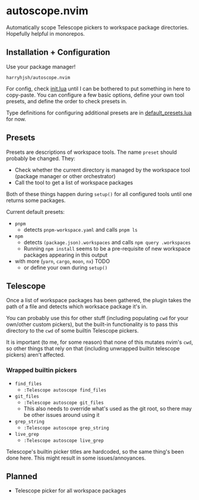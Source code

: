 # autoscope.nvim

Automatically scope Telescope pickers to workspace package directories. Hopefully helpful in monorepos.

## Installation + Configuration

Use your package manager!

```
harryhjsh/autoscope.nvim
```

For config, check [init.lua](./lua/autoscope/init.lua) until I can be bothered to put something in here to copy-paste. You can configure a few basic options, define your own tool presets, and define the order to check presets in.

Type definitions for configuring additional presets are in [default_presets.lua](./lua/autoscope/default_presets.lua) for now.

## Presets
Presets are descriptions of workspace tools. The name `preset` should probably be changed. They:
* Check whether the current directory is managed by the workspace tool (package manager or other orchestrator)
* Call the tool to get a list of workspace packages

Both of these things happen during `setup()` for all configured tools until one returns some packages.

Current default presets:
* `pnpm`
    * detects `pnpm-workspace.yaml` and calls `pnpm ls`
* `npm` 
    * detects `(package.json).workspaces` and calls `npm query .workspaces`
    * Running `npm install` seems to be a pre-requisite of new workspace packages appearing in this output
* with more (`yarn`, `cargo`, `moon`, `nx`) TODO
    * or define your own during `setup()`

## Telescope
Once a list of workspace packages has been gathered, the plugin takes the path of a file and detects which worksace package it's in. 

You can probably use this for other stuff (including populating `cwd` for your own/other custom pickers), but the built-in functionality is to pass this directory to the `cwd` of some builtin Telescope pickers.

It is important (to me, for some reason) that none of this mutates nvim's `cwd`, so other things that rely on that (including unwrapped builtin telescope pickers) aren't affected.

### Wrapped builtin pickers
* `find_files`
    * `:Telescope autoscope find_files`
* `git_files`
    * `:Telescope autoscope git_files`
    * This also needs to override what's used as the git root, so there may be other issues around using it
* `grep_string`
    * `:Telescope autoscope grep_string`
* `live_grep`
    * `:Telescope autoscope live_grep`

Telescope's builtin picker titles are hardcoded, so the same thing's been done here. This might result in some issues/annoyances.

## Planned
* Telescope picker for all workspace packages

